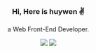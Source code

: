 <h3 align="center">Hi, Here is huywen ✌️</h3>
<p align="center">a Web Front-End Developer.</p>

<p align="center">
  <a href="https://github.com/whelmin"><img src="https://github-readme-stats.vercel.app/api?username=whelmin&count_private=true&show_icons=true&include_all_commits=true&hide_rank=true&hide_title=true&line_height=24&hide=contribs"></a>
  <a href="https://github.com/whelmin"><img src="https://github-readme-stats.vercel.app/api/top-langs/?username=whelmin&hide_title=true&layout=compact"></a>
</p>
